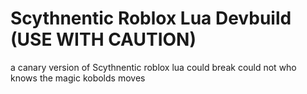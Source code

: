 # Scythnentic Roblox Lua Devbuild (USE WITH CAUTION)
a canary version of Scythnentic roblox lua
could break could not who knows the magic kobolds moves
